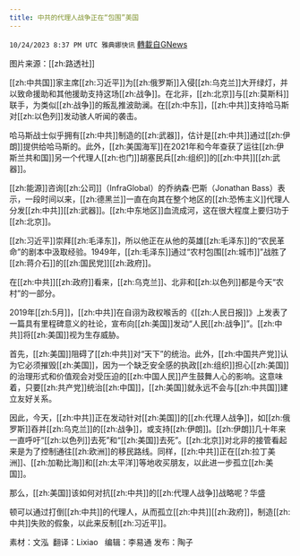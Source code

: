 ```yaml
---
title: 中共的代理人战争正在“包围”美国
---
```

`10/24/2023 8:37 PM UTC 雅典娜快讯` [轉載自GNews](https://gnews.org/articles/1875913)

图片来源：[[zh:路透社]]

[[zh:中共国]]家主席[[zh:习近平]]为[[zh:俄罗斯]]入侵[[zh:乌克兰]]大开绿灯，并以致命援助和其他援助支持这场[[zh:战争]]。在北非，[[zh:北京]]与[[zh:莫斯科]]联手，为类似[[zh:战争]]的叛乱推波助澜。在[[zh:中东]]，[[zh:中共]]支持哈马斯对[[zh:以色列]]发动骇人听闻的袭击。

哈马斯战士似乎拥有[[zh:中共]]制造的[[zh:武器]]，估计是[[zh:中共]]通过[[zh:伊朗]]提供给哈马斯的。此外，[[zh:美国海军]]在2021年和今年查获了运往[[zh:伊斯兰共和国]]另一个代理人[[zh:也门]]胡塞民兵[[zh:组织]]的[[zh:中共]][[zh:武器]]。

[[zh:能源]]咨询[[zh:公司]]（InfraGlobal）的乔纳森·巴斯（Jonathan Bass）表示，一段时间以来，[[zh:德黑兰]]一直在向其在整个地区的[[zh:恐怖主义]]代理人分发[[zh:中共]][[zh:武器]]。[[zh:中东地区]]血流成河，这在很大程度上要归功于[[zh:北京]]。

[[zh:习近平]]崇拜[[zh:毛泽东]]，所以他正在从他的英雄[[zh:毛泽东]]的“农民革命”的剧本中汲取经验。1949年，[[zh:毛泽东]]通过“农村包围[[zh:城市]]”战胜了[[zh:蒋介石]]的[[zh:国民党]][[zh:政府]]。

在[[zh:中共]][[zh:政府]]看来，[[zh:乌克兰]]、北非和[[zh:以色列]]都是今天“农村”的一部分。

2019年[[zh:5月]]，[[zh:中共]]在自诩为政权喉舌的《[[zh:人民日报]]》上发表了一篇具有里程碑意义的社论，宣布向[[zh:美国]]发动“人民[[zh:战争]]”。[[zh:中共]]将[[zh:美国]]视为生存威胁。

首先，[[zh:美国]]阻碍了[[zh:中共]]对“天下”的统治。此外，[[zh:中国共产党]]认为它必须摧毁[[zh:美国]]，因为一个缺乏安全感的执政[[zh:组织]]担心[[zh:美国]]的治理形式和价值观会对受压迫的[[zh:中国人民]]产生鼓舞人心的影响。这意味着，只要[[zh:共产党]]统治[[zh:中国]]，[[zh:美国]]就永远不会与[[zh:中共国]]建立友好关系。

因此，今天，[[zh:中共]]正在发动针对[[zh:美国]]的[[zh:代理人战争]]，如[[zh:俄罗斯]]吞并[[zh:乌克兰]]的[[zh:战争]]，或支持[[zh:伊朗]]。[[zh:伊朗]]几十年来一直呼吁“[[zh:以色列]]去死”和“[[zh:美国]]去死”。[[zh:北京]]对北非的接管看起来是为了控制通往[[zh:欧洲]]的移民路线。同样，[[zh:中共]]正在[[zh:拉丁美洲]]、[[zh:加勒比海]]和[[zh:太平洋]]等地收买朋友，以此进一步孤立[[zh:美国]]。

那么，[[zh:美国]]该如何对抗[[zh:中共]]的[[zh:代理人战争]]战略呢？华盛

顿可以通过打倒[[zh:中共]]的代理人，从而孤立[[zh:中共]][[zh:政府]]，制造[[zh:中共]]失败的假象，以此来反制[[zh:习近平]]。

素材：文泓   翻译：Lixiao   编辑：李易通  发布：陶子


